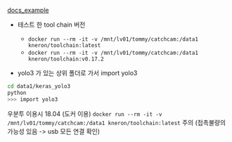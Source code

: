 [docs_example](https://doc.kneron.com/docs/#toolchain/appendix/yolo_example_InModelPreproc_trick/)

- 테스트 한 tool chain 버전
  - `docker run --rm -it -v /mnt/lv01/tommy/catchcam:/data1 kneron/toolchain:latest`
  - `docker run --rm -it -v /mnt/lv01/tommy/catchcam:/data1 kneron/toolchain:v0.17.2`

- yolo3 가 있는 상위 폴더로 가서 import yolo3
```bash
cd data1/keras_yolo3
python
>>> import yolo3
```

우분투 이용시 18.04 (도커 이용) `docker run --rm -it -v /mnt/lv01/tommy/catchcam:/data1 kneron/toolchain:latest`
주의 (접촉불량의 가능성 있음 -> usb 모든 연결 확인)
